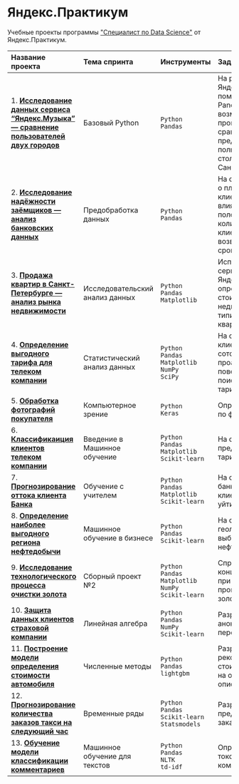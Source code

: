 # Яндекс.Практикум

Учебные проекты программы ["Специалист по Data Science"](practicum.yandex.ru/data-scientist/) от Яндекс.Практикум.


| Название проекта | Тема cпринта | Инструменты | Задачи проекта |
| :--------------- | :---------- | :---------- | :------------- |
| 1. **[Исследование данных сервиса “Яндекс.Музыка” — сравнение пользователей двух городов]()** | Базовый Python|`Python` <br> `Pandas`|На реальных данных Яндекс.Музыки c помощью библиотеки Pandas и её возможностей проверить данные и сравнить поведение и предпочтения пользователей двух столиц — Москвы и Санкт-Петербурга.|
| 2. **[Исследование надёжности заёмщиков — анализ банковских данных]()** |  Предобработка данных |`Python` <br> `Pandas`|На основе статистики о платёжеспособности клиентов исследовать влияет ли семейное положение и количество детей клиента на факт возврата кредита в срок.|
| 3. **[Продажа квартир в Санкт-Петербурге — анализ рынка недвижимости]()** | Исследовательский анализ данных|`Python` <br> `Pandas` <br> `Matplotlib`|Используя данные сервиса Яндекс.Недвижимость, определить рыночную стоимость объектов недвижимости и типичные параметры квартир.|
| 4. **[Определение выгодного тарифа для телеком компании]()**  | Статистический анализ данных|`Python` <br> `Pandas` <br> `Matplotlib` <br> `NumPy` <br> `SciPy`|На основе данных клиентов оператора сотовой связи проанализировать поведение клиентов и поиск оптимального тарифа.|
| 5. **[Обработка фотографий покупателя]()** | Компьютерное зрение|`Python` <br> `Keras`|Определение возраста по фотографии.|
| 6. **[Классификаиция клиентов телеком компании]()** |  Введение в Машинное обучение|`Python` <br> `Pandas` <br> `Matplotlib` <br> `Scikit-learn`|На основе данных предложить клиенту тариф.|
| 7. **[Прогнозирование оттока клиента Банка]()**| Обучение с учителем|`Python` <br> `Pandas` <br> `Matplotlib` <br> `Scikit-learn`|На основе данных из банка определить клиент, который может уйти.|
| 8. **[Определение наиболее выгодного региона нефтедобычи]()** | Машинное обучение в бизнесе|`Python` <br> `Pandas` <br> `Scikit-learn`|На основе данных геологи разведки выбрать район добычи нефти.|
| 9. **[Исследование технологического процесса очистки золота]()**|  Сборный проект №2|`Python` <br> `Pandas` <br> `Matplotlib` <br> `NumPy` <br> `Scikit-learn`|Спрогнозировать концентрацию золота при проведении процесса очистки золота.|
| 10. **[Защита данных клиентов страховой компании]()** |  Линейная алгебра|`Python` <br> `Pandas` <br> `NumPy` <br> `Scikit-learn`|Разработка модели анонимизации персональных данных.|
| 11. **[Построение модели определения стоимости автомобиля]()**|  Численные методы|`Python` <br> `Pandas` <br> `lightgbm`|Разработка системы рекомендации стоимости автомобиля на основе его описания.|
| 12. **[Прогнозирование количества заказов такси на следующий час]()**| Временные ряды|`Python` <br> `Pandas` <br> `Scikit-learn` <br> `Statsmodels`|Разработка системы предсказания объема заказа.|
| 13. **[Обучение модели классификации комментариев]()**| Машинное обучение для текстов|`Python` <br> `Pandas` <br> `NLTK` <br> `td-idf`|Определение токсичности комментарии.|












